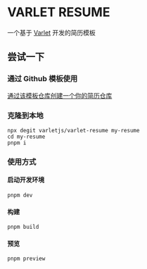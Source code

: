 # VARLET RESUME

一个基于 [Varlet](https://github.com/varletjs/varlet) 开发的简历模板

## 尝试一下

### 通过 Github 模板使用

[通过该模板仓库创建一个你的简历仓库](https://github.com/varletjs/varlet-resume/generate)

### 克隆到本地

```
npx degit varletjs/varlet-resume my-resume
cd my-resume
pnpm i
```

### 使用方式

#### 启动开发环境

```
pnpm dev
```

#### 构建

```
pnpm build
```

#### 预览

```
pnpm preview
```
